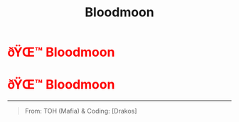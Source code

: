 ﻿---
lang: en-US
title: Bloodmoon
prev: 
next: Minion
---
# <font color="red">ðŸŒ™ <b>Bloodmoon</b></font> <Badge text="Ghost" type="tip" vertical="middle"/>
# <font color="red">ðŸŒ™ <b>Bloodmoon</b></font> <Badge text="Ghost" type="tip" vertical="middle"/>
---

> From: TOH (Mafia) & Coding: [Drakos]


